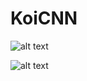 # KoiCNN

![alt text][logo1]

[logo1]: https://github.com/h-alkhorsan/KoiCNN/blob/master/gifs/detections.gif


![alt text][logo2]

[logo2]: https://github.com/h-alkhorsan/KoiCNN/blob/master/gifs/tracking.gif

